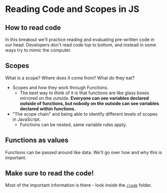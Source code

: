 Reading Code and Scopes in JS
=============================

## How to read code

In this breakout we'll practice reading and evaluating pre-written code in our
head. Developers don't read code top to bottom, and instead in some ways try to
mimic the computer.

## Scopes

What is a scope? Where does it come from? What do they eat?

* Scopes and how they work through Functions.
  * The best way to think of it is that functions are like glass boxes mirrored on the outside. **Everyone can see variables declared outside of functions, but nobody on the outside can see variables declared within functions.**
* "The scope chain" and being able to identify different levels of scopes in JavaScript.
  * Functions can be nested, same variable rules apply.

## Functions as values

Functions can be passed around like data. We'll go over how and why this is important.

## Make sure to read the code!

Most of the important information is there - look inside the [`/code`](code) folder.
